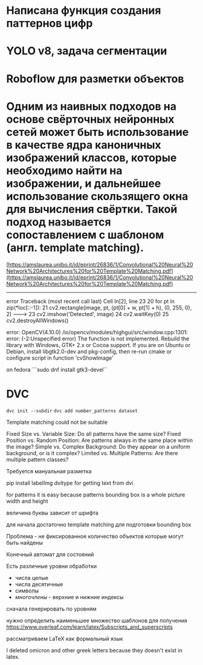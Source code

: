 # Написана функция создания паттернов цифр
# YOLO v8, задача сегментации
# Roboflow для разметки объектов
# Одним из наивных подходов на основе свёрточных нейронных сетей может быть использование в качестве ядра каноничных изображений классов, которые необходимо найти на изображении, и дальнейшее использование скользящего окна для вычисления свёртки. Такой подход называется сопоставлением с шаблоном (англ. template matching).
[https://amslaurea.unibo.it/id/eprint/26836/1/Convolutional%20Neural%20Network%20Architectures%20for%20Template%20Matching.pdf](https://amslaurea.unibo.it/id/eprint/26836/1/Convolutional%20Neural%20Network%20Architectures%20for%20Template%20Matching.pdf)

---------------------------------------------------------------------------
error                                     Traceback (most recent call last)
Cell In[2], line 23
     20 for pt in zip(*loc[::-1]):
     21     cv2.rectangle(image, pt, (pt[0] + w, pt[1] + h), (0, 255, 0), 2)
---> 23 cv2.imshow('Detected', image)
     24 cv2.waitKey(0)
     25 cv2.destroyAllWindows()

error: OpenCV(4.10.0) /io/opencv/modules/highgui/src/window.cpp:1301: error: (-2:Unspecified error) The function is not implemented. Rebuild the library with Windows, GTK+ 2.x or Cocoa support. If you are on Ubuntu or Debian, install libgtk2.0-dev and pkg-config, then re-run cmake or configure script in function 'cvShowImage'

on fedora ```sudo dnf install gtk3-devel``

# DVC

```dvc init --subdir```
```dvc add number_patterns dataset```

Template matching could not be suitable

Fixed Size vs. Variable Size: Do all patterns have the same size?
Fixed Position vs. Random Position: Are patterns always in the same place within the image?
Simple vs. Complex Background: Do they appear on a uniform background, or is it complex?
Limited vs. Multiple Patterns: Are there multiple pattern classes?

Требуется мануальная разметка 

pip install labelImg
dvitype for getting text from dvi

for patterns it is easy because patterns bounding box is a whole picture width and height

величина буквы зависит от шрифта

для начала достаточно template matching для подготовки bounding box

Проблема - не фиксированное количество объектов которые могут быть найдены 

Конечный автомат для состояний

Есть различные уровни обработки 

- числа целые
- числа десятичные
- символы
- *многочлены* - верхние и нижние индексы

сначала генерировать по уровням

нужно определить наименьшее множество шаблонов для получения  https://www.overleaf.com/learn/latex/Subscripts_and_superscripts

рассматриваем LaTeX как формальный язык

I deleted omicron and other greek letters because they doesn't exist in latex.